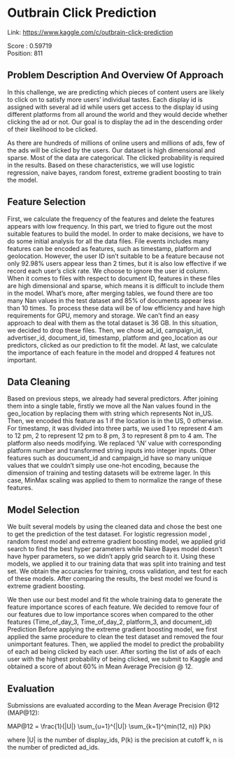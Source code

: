 # Outbrain Click Prediction

Link: https://www.kaggle.com/c/outbrain-click-prediction

Score : 0.59719  
Position: 811  

## Problem Description And Overview Of Approach
In this challenge, we are predicting which pieces of content users are likely to click on to satisfy more users’ individual tastes. Each display id is assigned with several ad id while users get access to the display id using different platforms from all around the world and they would decide whether clicking the ad or not. Our goal is to display the ad in the descending order of their likelihood to be clicked.

As there are hundreds of millions of online users and millions of ads, few of the ads will be clicked by the users. Our dataset is high dimensional and sparse. Most of the data are categorical. The clicked probability is required in the results. Based on these characteristics, we will use logistic regression, naive bayes, random forest, extreme gradient boosting to train the model.

## Feature Selection
First, we calculate the frequency of the features and delete the features appears with low frequency.
In this part, we tried to figure out the most suitable features to build the model. In order to make decisions, we have to do some initial analysis for all the data files. File events includes many features can be encoded as features, such as timestamp, platform and geolocation. However, the user ID isn’t suitable to be a feature because not only 92.98% users appear less than 2 times, but  it is also low effective if we record each user’s click rate. We choose to ignore the user id column.
When it comes to files with respect to document ID, features in these files are high dimensional and sparse, which means it is difficult to include them in the model. What’s more, after merging tables, we found there are too many Nan values in the test dataset and 85% of  documents appear less than 10 times. To process these data will be of low efficiency and have high requirements for GPU, memory and storage. We can’t find an easy approach to deal with them as the total dataset is 36 GB. In this situation, we decided  to drop these files.
Then, we chose ad_id, campaign_id, advertiser_id, document_id, timestamp, platform and geo_location as our predictors, clicked as our prediction to fit the model. At last, we calculate the importance of each feature in the model and dropped 4 features not important.

## Data Cleaning
Based on previous steps, we already had several predictors. After joining them into a single table, firstly we move all the Nan values found in the geo_location by replacing them with string which represents Not in_US. Then, we encoded this feature as 1 if the location is in the US, 0 otherwise. For timestamp, it was divided into three parts, we used 1 to represent 4 am to 12 pm, 2 to represent 12 pm to 8 pm, 3 to represent 8 pm to 4 am. The platform also needs modifying. We replaced ‘\N’ value with corresponding platform number and transformed string inputs into integer inputs. Other features such as doucument_id and campaign_id have so many unique values that we couldn’t simply use one-hot encoding, because the dimension of training and testing datasets will be extreme lager. In this case,  MinMax scaling was applied to them to normalize the range of these features.

## Model Selection
We built several models by using the cleaned data and chose the best one to get the prediction of the test dataset. For logistic regression model , random forest model and extreme gradient boosting model, we applied grid search to find the best hyper parameters while Naive Bayes model doesn’t have hyper parameters, so we didn’t apply grid search to it. Using these models, we applied it to our training data that was split into training and test set. We obtain the accuracies for training, cross validation, and test for each of these models. After comparing the results, the best model we found is extreme gradient boosting. 

We then use our best model and fit the whole training data to generate the feature importance scores of each feature. We decided to remove four of our features due to low importance scores when compared to the other features (Time_of_day_3, Time_of_day_2, platform_3, and document_id)
Prediction
Before applying the extreme gradient boosting model, we first applied the same procedure to clean the test dataset and removed the four unimportant features. Then, we applied the model to predict the probability of each ad being clicked by each user. After sorting the list of ads of each user with the highest probability of being clicked, we submit to Kaggle and obtained a score of about 60% in Mean Average Precision @ 12.

## Evaluation
Submissions are evaluated according to the Mean Average Precision @12  (MAP@12):
 
 MAP@12 = \frac{1}{|U|} \sum_{u=1}^{|U|} \sum_{k=1}^{min(12, n)} P(k)
 
where |U| is the number of display_ids, P(k) is the precision at cutoff k, n is the number of predicted ad_ids.


